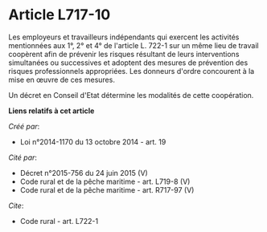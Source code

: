 # Article L717-10

Les employeurs et travailleurs indépendants qui exercent les activités mentionnées aux 1°, 2° et 4° de l'article L. 722-1 sur
un même lieu de travail coopèrent afin de prévenir les risques résultant de leurs interventions simultanées ou successives et
adoptent des mesures de prévention des risques professionnels appropriées. Les donneurs d'ordre concourent à la mise en œuvre
de ces mesures. 

Un décret en Conseil d'Etat détermine les modalités de cette coopération.

**Liens relatifs à cet article**

_Créé par_:

  - Loi n°2014-1170 du 13 octobre 2014 - art. 19

_Cité par_:

  - Décret n°2015-756 du 24 juin 2015 (V)
  - Code rural et de la pêche maritime - art. L719-8 (V)
  - Code rural et de la pêche maritime - art. R717-97 (V)

_Cite_:

  - Code rural - art. L722-1
